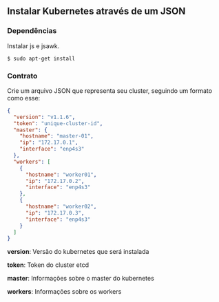 ## Instalar Kubernetes através de um JSON

### Dependências

Instalar js e jsawk.

```
$ sudo apt-get install
```

### Contrato

Crie um arquivo JSON que representa seu cluster, seguindo um formato como esse:

```json
{
  "version": "v1.1.6",
  "token": "unique-cluster-id",
  "master": { 
    "hostname": "master-01",
    "ip": "172.17.0.1",
    "interface": "enp4s3"
  },
  "workers": [
    {
      "hostname": "worker01",
      "ip": "172.17.0.2",
      "interface": "enp4s3"
    },
    {
      "hostname": "worker02",
      "ip": "172.17.0.3",
      "interface": "enp4s3"
    }
  ]
}
```

**version**: Versão do kubernetes que será instalada

**token**: Token do cluster etcd

**master**: Informações sobre o master do kubernetes

**workers**: Informações sobre os workers
